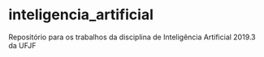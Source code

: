 # inteligencia_artificial
Repositório para os trabalhos da disciplina de Inteligência Artificial 2019.3 da UFJF
